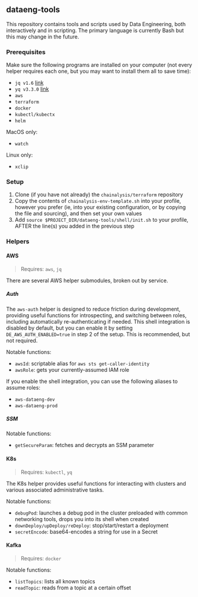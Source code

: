 ## dataeng-tools

This repository contains tools and scripts used by Data Engineering, both
interactively and in scripting. The primary language is currently Bash but this
may change in the future.

### Prerequisites

Make sure the following programs are installed on your computer (not every helper
requires each one, but you may want to install them all to save time):
- `jq v1.6` [link](https://github.com/stedolan/jq)
- `yq v3.3.0` [link](https://github.com/mikefarah/yq)
- `aws`
- `terraform`
- `docker`
- `kubectl/kubectx`
- `helm`

MacOS only:
- `watch`

Linux only:
- `xclip`

### Setup

1. Clone (if you have not already) the `chainalysis/terraform` repository
2. Copy the contents of `chainalysis-env-template.sh` into your profile, however
you prefer (ie, into your existing configuration, or by copying the file and sourcing),
and then set your own values
3. Add `source $PROJECT_DIR/dataeng-tools/shell/init.sh` to your profile, AFTER
the line(s) you added in the previous step

### Helpers

#### AWS

> Requires: `aws`, `jq`

There are several AWS helper submodules, broken out by service.

##### Auth

The `aws-auth` helper is designed to reduce friction during development, providing
useful functions for introspecting, and switching between roles, including
automatically re-authenticating if needed. This shell integration is disabled by default, but you can enable it by setting `DE_AWS_AUTH_ENABLED=true` in step 2
of the setup. This is recommended, but not required.

Notable functions:
 - `awsId`: scriptable alias for `aws sts get-caller-identity`
 - `awsRole`: gets your currently-assumed IAM role

If you enable the shell integration, you can use the following aliases to assume roles:
 - `aws-dataeng-dev`
 - `aws-dataeng-prod`

##### SSM

Notable functions:
 - `getSecureParam`: fetches and decrypts an SSM parameter

#### K8s

> Requires: `kubectl`, `yq`

The K8s helper provides useful functions for interacting with clusters and various
associated administrative tasks.

Notable functions:
 - `debugPod`: launches a debug pod in the cluster preloaded with common networking tools, drops you into its shell when created
 - `downDeploy/upDeploy/reDeploy`: stop/start/restart a deployment
 - `secretEncode`: base64-encodes a string for use in a Secret

#### Kafka

> Requires: `docker`

Notable functions:
- `listTopics`: lists all known topics
- `readTopic`: reads from a topic at a certain offset
